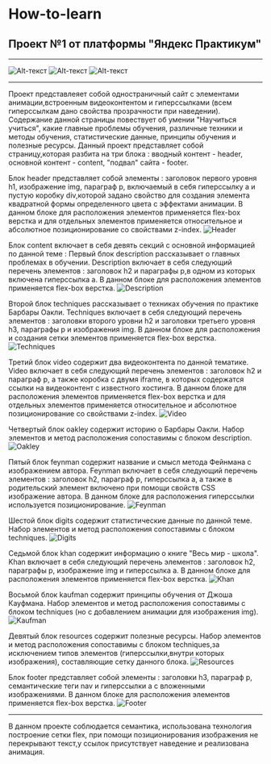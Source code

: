 # How-to-learn

## Проект №1 от платформы "Яндекс Практикум"

---

![Alt-текст](./images/general%20views/general%20view%201.PNG "1 ЧАСТЬ")
![Alt-текст](./images/general%20views/general%20view%202.PNG "2 ЧАСТЬ")
![Alt-текст](./images/general%20views/general%20view%203.PNG "3 ЧАСТЬ")

---

Проект представлеяет собой одностраничный сайт с элементами анимации,встроенным видеоконтентом и гиперссылками (всем гиперссылкам дано свойства прозрачности при наведении). Содержание данной страницы повествует об умении "Научиться учиться", какие главные проблемы обучения, различные техники и методы обучения, статистические данные, принципы обучения и полезные ресурсы.
Данный проект представляет собой страницу,которая разбита на три блока : вводный контент - header, основной контент - content, "подвал" сайта - footer.

Блок header представляет собой элементы : заголовок первого уровня h1, изображение img, параграф p, включаемый в себя гиперссылку a и пустую коробку div,которой задано свойство для создания элемента квадратной формы определенного цвета с эффектами анимации. В данном блоке для расположения элементов применяется flex-box верстка и для отдельных элементов применяется относительное и абсолютное позиционирование со свойствами z-index.
![Header](./images/general%20views/header_page.PNG "Header")

Блок content включает в себя девять секций с основной информацией по данной теме :
Первый блок description рассказывает о главных проблемах в обучении. Description включает в себя следующий перечень элементов : заголовок h2 и параграфы p,в одном из которых включена гиперссылка a. В данном блоке для расположения элементов применяется flex-box верстка.
![Description](./images/general%20views/description_page.PNG "Description")

Второй блок techniques рассказывает о техниках обучения по практике Барбары Оакли. Techniques включает в себя следующий перечень элементов : заголовки второго уровни h2 и заголовки третьего уровня h3, параграфы p и изображения img. В данном блоке для расположения и создания сетки элементов применяется flex-box верстка.
![Techniques](./images/general%20views/techniques_page.PNG "Techniques")

Третий блок video содержит два видеоконтента по данной тематике. Video включает в себя следующий перечень элементов : заголовок h2 и параграф p, а также коробка с двумя iframe, в которых содержатся ссылки на видеоконтент с известного хостинга. В данном блоке для расположения элементов применяется flex-box верстка и для отдельных элементов применяется относительное и абсолютное позиционирование со свойствами z-index.
![Video](./images/general%20views/video_page.PNG "Video")

Четвертый блок oakley содержит историю о Барбары Оакли. Набор элементов и метод расположения сопоставимы с блоком description.
![Oakley](./images/general%20views/oakley_page.PNG "Oakley")

Пятый блок feynman содержит название и смысл метода Фейнмана с изображением автора. Feynman включает в себя следующий перечень элементов : заголовок h2, параграф p, гиперссылка a, a также в родительский элемент включено при помощи свойств CSS изображение автора. В данном блоке для расположения гиперссылки используется позиционирование.
![Feynman](./images/general%20views/feynman_page.PNG "Feynman")

Шестой блок digits содержит статистические данные по данной теме. Набор элементов и метод расположения сопоставимы с блоком techniques.
![Digits](./images/general%20views/digits_page.PNG "Digits")

Седьмой блок khan содержит информацию о книге "Весь мир - школа". Khan включает в себя следующий перечень элементов : заголовок h2, параграфы p, изображение img и гиперссылка a. В данном блоке для расположения элементов применяется flex-box верстка.
![Khan](./images/general%20views/khan_page.PNG "Khan")

Восьмой блок kaufman содержит принципы обучения от Джоша Кауфмана. Набор элементов и метод расположения сопоставимы с блоком techniques (но с добавлением анимации для изображения img).
![Kaufman](./images/general%20views/kaufman_page.PNG "Kaufman")

Девятый блок resources содержит полезные ресурсы. Набор элементов и метод расположения сопоставимы с блоком techniques,за исключением типов элементов (гиперссылки,внутри которых изображения), составляющие сетку данного блока.
![Resources](./images/general%20views/resources_page.PNG "Resources")

Блок footer представляет собой элементы : заголовки h3, параграф p, семантические теги nav и гиперссылки a c вложенными изображениями. В данном блоке для расположения элементов применяется flex-box верстка.
![Footer](./images/general%20views/footer_page.PNG "Footer")

---

В данном проекте соблюдается семантика, использована технология построение сетки flex, при помощи позиционирования изображения не перекрывают текст,у ссылок присутствует наведение и реализована анимация.
